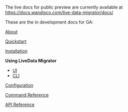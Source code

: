 The live docs for public preview are currently available at https://docs.wandisco.com/live-data-migrator/docs/

These are the in development docs for GA:

[About](about.md)

[Quickstart](quickstart.md)

[Installation](installation.md)

**Using LiveData Migrator**
* [UI](operation-ui.md)
* [CLI](operation-cli.md)

[Configuration](configuration.md)

[Command Reference](command-reference.md)

[API Reference](api-reference.md)










